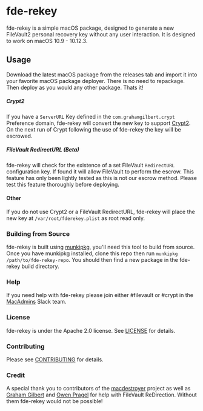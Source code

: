 # fde-rekey

fde-rekey is a simple macOS package, designed to generate a new FileVault2 personal recovery key without any user interaction. It is designed to work on macOS 10.9 - 10.12.3.

## Usage

Download the latest macOS package from the releases tab and import it into your favorite macOS package deployer. There is no need to repackage. Then deploy as you would any other package. Thats it!

##### Crypt2

If you have a `ServerURL` Key defined in the `com.grahamgilbert.crypt` Preference domain, fde-rekey will convert the new key to support [Crypt2][3]. On the next run of Crypt following the use of fde-rekey the key will be escrowed.

##### FileVault RedirectURL (Beta)

fde-rekey will check for the existence of a set FileVault `RedirectURL` configuration key. If found it will allow FileVault to perform the escrow. This feature has only been lightly tested as this is not our escrow method. Please test this feature thoroughly before deploying.

#### Other

If you do not use Crypt2 or a FileVault RedirectURL, fde-rekey will place the new key at `/var/root/fderekey.plist` as root read only.

### Building from Source

fde-rekey is built using [munkipkg][1], you'll need this tool to build from source. Once you have munkipkg installed, clone this repo then run ``munkipkg /path/to/fde-rekey-repo``. You should then find a new package in the fde-rekey build directory.

### Help

If you need help with fde-rekey please join either #filevault or #crypt in the [MacAdmins][4] Slack team.

### License

fde-rekey is under the Apache 2.0 license. See [LICENSE](LICENSE) for details.

### Contributing

Please see [CONTRIBUTING](CONTRIBUTING.md) for details.

### Credit

A special thank you to contributors of the [macdestroyer][2] project as well as [Graham Gilbert][5] and [Owen Pragel][6] for help with FileVault ReDirection. Without them fde-rekey would not be possible!

[1]: https://github.com/munki/munki-pkg
[2]: https://github.com/google/macops/tree/master/macdestroyer
[3]: https://github.com/grahamgilbert/crypt2
[4]: https://macadmins.herokuapp.com/
[5]: https://grahamgilbert.com/
[6]: https://github.com/opragel
